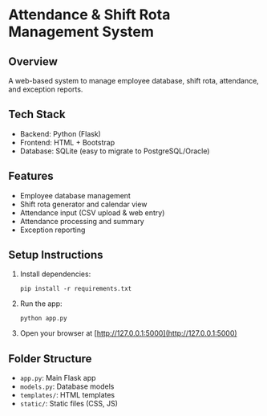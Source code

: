# Attendance & Shift Rota Management System

## Overview
A web-based system to manage employee database, shift rota, attendance, and exception reports.

## Tech Stack
- Backend: Python (Flask)
- Frontend: HTML + Bootstrap
- Database: SQLite (easy to migrate to PostgreSQL/Oracle)

## Features
- Employee database management
- Shift rota generator and calendar view
- Attendance input (CSV upload & web entry)
- Attendance processing and summary
- Exception reporting

## Setup Instructions
1. Install dependencies:
   ```
   pip install -r requirements.txt
   ```
2. Run the app:
   ```
   python app.py
   ```
3. Open your browser at [http://127.0.0.1:5000](http://127.0.0.1:5000)

## Folder Structure
- `app.py`: Main Flask app
- `models.py`: Database models
- `templates/`: HTML templates
- `static/`: Static files (CSS, JS) 